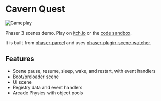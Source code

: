 Cavern Quest
============

![Gameplay](./cover.png)

Phaser 3 scenes demo. Play on [itch.io][4] or the [code sandbox][3].

It is built from [phaser-parcel][1] and uses [phaser-plugin-scene-watcher][2].

Features
--------

- Scene pause, resume, sleep, wake, and restart, with event handlers
- Boot/preloader scene
- UI scene
- Registry data and event handlers
- Arcade Physics with object pools

[1]: https://github.com/samme/phaser-parcel
[2]: https://github.com/samme/phaser-plugin-scene-watcher
[3]: https://codesandbox.io/s/github/samme/cavern-quest
[4]: https://samme.itch.io/cavern-quest "Cavern Quest"


